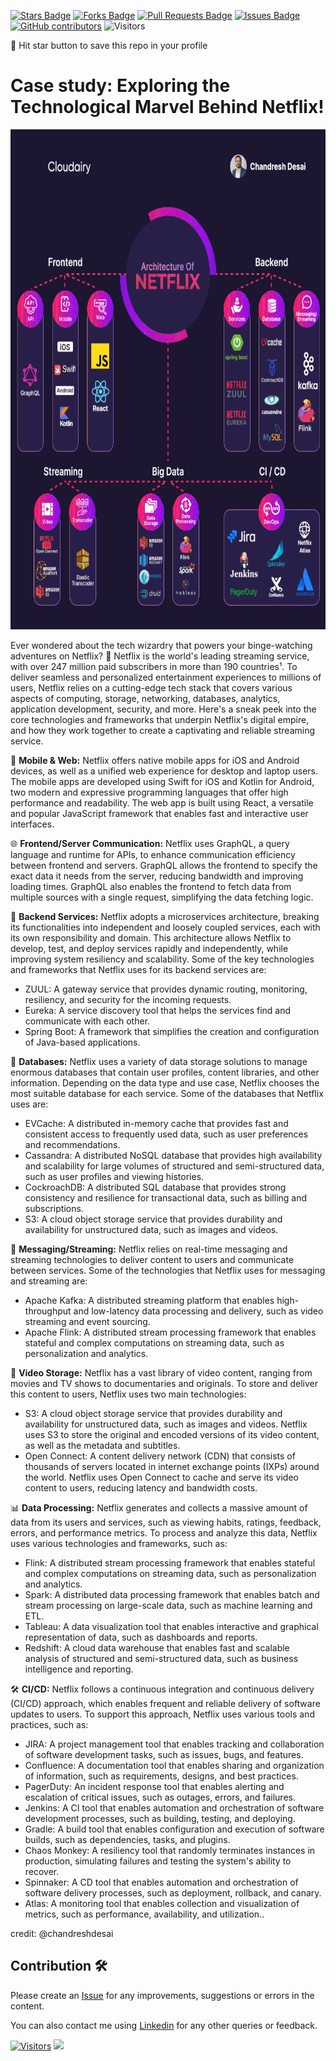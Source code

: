 <a href="https://github.com/drshahizan/BDM/stargazers"><img src="https://img.shields.io/github/stars/drshahizan/BDM" alt="Stars Badge"/></a>
<a href="https://github.com/drshahizan/BDM/network/members"><img src="https://img.shields.io/github/forks/drshahizan/BDM" alt="Forks Badge"/></a>
<a href="https://github.com/drshahizan/BDM/pulls"><img src="https://img.shields.io/github/issues-pr/drshahizan/BDM" alt="Pull Requests Badge"/></a>
<a href="https://github.com/drshahizan/BDM"><img src="https://img.shields.io/github/issues/drshahizan/BDM" alt="Issues Badge"/></a>
<a href="https://github.com/drshahizan/BDM/graphs/contributors"><img alt="GitHub contributors" src="https://img.shields.io/github/contributors/drshahizan/BDM?color=2b9348"></a>
![Visitors](https://api.visitorbadge.io/api/visitors?path=https%3A%2F%2Fgithub.com%2Fdrshahizan%2BDM&labelColor=%23d9e3f0&countColor=%23697689&style=flat)

🌟 Hit star button to save this repo in your profile

# Case study: Exploring the Technological Marvel Behind Netflix!

<p align="center">
<img src="../images/netflix.gif"  height="800" />
</p>

Ever wondered about the tech wizardry that powers your binge-watching adventures on Netflix? 🚀 Netflix is the world's leading streaming service, with over 247 million paid subscribers in more than 190 countries¹. To deliver seamless and personalized entertainment experiences to millions of users, Netflix relies on a cutting-edge tech stack that covers various aspects of computing, storage, networking, databases, analytics, application development, security, and more. Here's a sneak peek into the core technologies and frameworks that underpin Netflix's digital empire, and how they work together to create a captivating and reliable streaming service.

📱 **Mobile & Web:** Netflix offers native mobile apps for iOS and Android devices, as well as a unified web experience for desktop and laptop users. The mobile apps are developed using Swift for iOS and Kotlin for Android, two modern and expressive programming languages that offer high performance and readability. The web app is built using React, a versatile and popular JavaScript framework that enables fast and interactive user interfaces.

🌐 **Frontend/Server Communication:** Netflix uses GraphQL, a query language and runtime for APIs, to enhance communication efficiency between frontend and servers. GraphQL allows the frontend to specify the exact data it needs from the server, reducing bandwidth and improving loading times. GraphQL also enables the frontend to fetch data from multiple sources with a single request, simplifying the data fetching logic.

🔨 **Backend Services:** Netflix adopts a microservices architecture, breaking its functionalities into independent and loosely coupled services, each with its own responsibility and domain. This architecture allows Netflix to develop, test, and deploy services rapidly and independently, while improving system resiliency and scalability. Some of the key technologies and frameworks that Netflix uses for its backend services are:

- ZUUL: A gateway service that provides dynamic routing, monitoring, resiliency, and security for the incoming requests.
- Eureka: A service discovery tool that helps the services find and communicate with each other.
- Spring Boot: A framework that simplifies the creation and configuration of Java-based applications.

💾 **Databases:** Netflix uses a variety of data storage solutions to manage enormous databases that contain user profiles, content libraries, and other information. Depending on the data type and use case, Netflix chooses the most suitable database for each service. Some of the databases that Netflix uses are:

- EVCache: A distributed in-memory cache that provides fast and consistent access to frequently used data, such as user preferences and recommendations.
- Cassandra: A distributed NoSQL database that provides high availability and scalability for large volumes of structured and semi-structured data, such as user profiles and viewing histories.
- CockroachDB: A distributed SQL database that provides strong consistency and resilience for transactional data, such as billing and subscriptions.
- S3: A cloud object storage service that provides durability and availability for unstructured data, such as images and videos.

📨 **Messaging/Streaming:** Netflix relies on real-time messaging and streaming technologies to deliver content to users and communicate between services. Some of the technologies that Netflix uses for messaging and streaming are:

- Apache Kafka: A distributed streaming platform that enables high-throughput and low-latency data processing and delivery, such as video streaming and event sourcing.
- Apache Flink: A distributed stream processing framework that enables stateful and complex computations on streaming data, such as personalization and analytics.

🎥 **Video Storage:** Netflix has a vast library of video content, ranging from movies and TV shows to documentaries and originals. To store and deliver this content to users, Netflix uses two main technologies:

- S3: A cloud object storage service that provides durability and availability for unstructured data, such as images and videos. Netflix uses S3 to store the original and encoded versions of its video content, as well as the metadata and subtitles.
- Open Connect: A content delivery network (CDN) that consists of thousands of servers located in internet exchange points (IXPs) around the world. Netflix uses Open Connect to cache and serve its video content to users, reducing latency and bandwidth costs.

📊 **Data Processing:** Netflix generates and collects a massive amount of data from its users and services, such as viewing habits, ratings, feedback, errors, and performance metrics. To process and analyze this data, Netflix uses various technologies and frameworks, such as:

- Flink: A distributed stream processing framework that enables stateful and complex computations on streaming data, such as personalization and analytics.
- Spark: A distributed data processing framework that enables batch and stream processing on large-scale data, such as machine learning and ETL.
- Tableau: A data visualization tool that enables interactive and graphical representation of data, such as dashboards and reports.
- Redshift: A cloud data warehouse that enables fast and scalable analysis of structured and semi-structured data, such as business intelligence and reporting.

🛠️ **CI/CD:** Netflix follows a continuous integration and continuous delivery (CI/CD) approach, which enables frequent and reliable delivery of software updates to users. To support this approach, Netflix uses various tools and practices, such as:

- JIRA: A project management tool that enables tracking and collaboration of software development tasks, such as issues, bugs, and features.
- Confluence: A documentation tool that enables sharing and organization of information, such as requirements, designs, and best practices.
- PagerDuty: An incident response tool that enables alerting and escalation of critical issues, such as outages, errors, and failures.
- Jenkins: A CI tool that enables automation and orchestration of software development processes, such as building, testing, and deploying.
- Gradle: A build tool that enables configuration and execution of software builds, such as dependencies, tasks, and plugins.
- Chaos Monkey: A resiliency tool that randomly terminates instances in production, simulating failures and testing the system's ability to recover.
- Spinnaker: A CD tool that enables automation and orchestration of software delivery processes, such as deployment, rollback, and canary.
- Atlas: A monitoring tool that enables collection and visualization of metrics, such as performance, availability, and utilization..

credit: @chandreshdesai

## Contribution 🛠️
Please create an [Issue](https://github.com/drshahizan/BDM/issues) for any improvements, suggestions or errors in the content.

You can also contact me using [Linkedin](https://www.linkedin.com/in/drshahizan/) for any other queries or feedback.

[![Visitors](https://api.visitorbadge.io/api/visitors?path=https%3A%2F%2Fgithub.com%2Fdrshahizan&labelColor=%23697689&countColor=%23555555&style=plastic)](https://visitorbadge.io/status?path=https%3A%2F%2Fgithub.com%2Fdrshahizan)
![](https://hit.yhype.me/github/profile?user_id=81284918)
